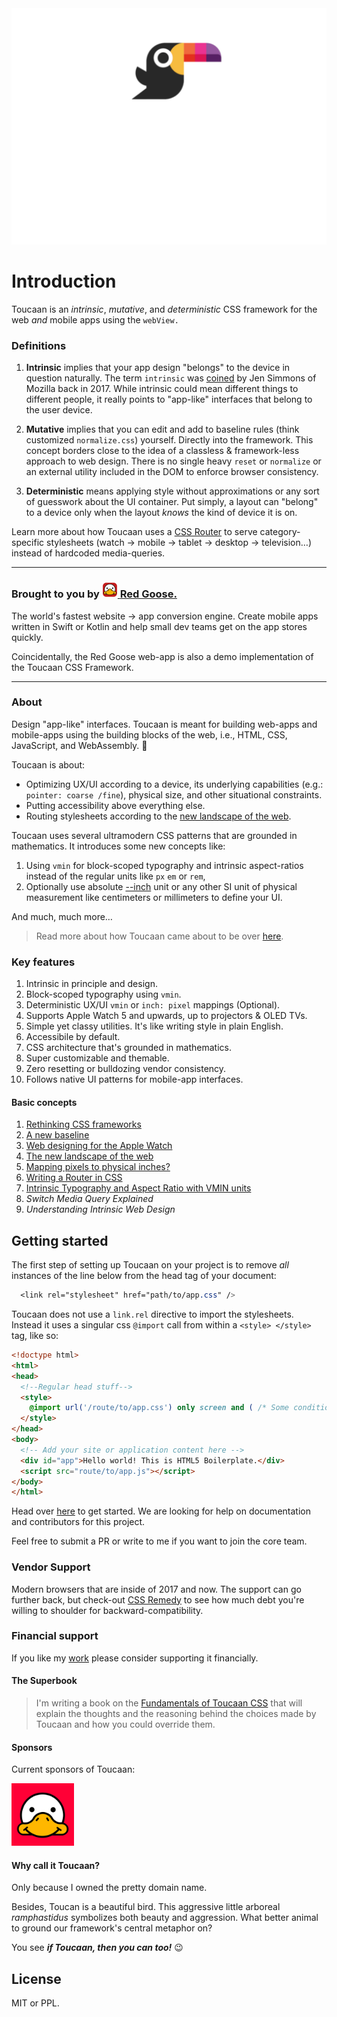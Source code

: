 <div align="center">
    <a href="https://toucaan.com" rel="follow">
        <img src="header.svg" width="800">
    </a>
</div>

# Introduction

Toucaan is an _intrinsic_, _mutative_, and _deterministic_ CSS framework for the web _and_ mobile apps using the `webView.`

### Definitions

1. **Intrinsic** implies that your app design "belongs" to the device in question naturally. The term `intrinsic` was [coined](https://www.zeldman.com/2018/05/02/transcript-intrinsic-web-design-with-jen-simmons-the-big-web-show/) by Jen Simmons of Mozilla back in 2017. While intrinsic could mean different things to different people, it really points to "app-like" interfaces that belong to the user device.

2. **Mutative** implies that you can edit and add to baseline rules (think customized `normalize.css`) yourself. Directly into the framework. This concept borders close to the idea of a classless & framework-less approach to web design. There is no single heavy `reset` or `normalize` or an external utility included in the DOM to enforce browser consistency.

3. **Deterministic** means applying style without approximations or any sort of guesswork about the UI container. Put simply, a layout can "belong" to a device only when the layout _knows_ the kind of device it is on.

Learn more about how Toucaan uses a [CSS Router](https://bubblin.io/blog/a-css-router) to serve category-specific stylesheets (watch → mobile → tablet → desktop → television…) instead of hardcoded media-queries.

---

<div align="left">
  <h3>
    Brought to you by 
    <span>
      <a href="https://goose.red" rel="follow">
        <img src="assets/goose.red.svg" width="25"> 
      </a>
    </span>
      <a href='https://goose.red'> Red Goose.
      </a>
  </h3>
</div>

The world's fastest website → app conversion engine. Create mobile apps written in Swift or Kotlin and help small dev teams get on the app stores quickly.

Coincidentally, the Red Goose web-app is also a demo implementation of the Toucaan CSS Framework.

---

### About

Design "app-like" interfaces. Toucaan is meant for building web-apps and mobile-apps using the building blocks of the web, i.e., HTML, CSS, JavaScript, and WebAssembly. 🏅

Toucaan is about:

- Optimizing UX/UI according to a device, its underlying capabilities (e.g.: `pointer: coarse /fine`), physical size, and other situational constraints.
- Putting accessibility above everything else.
- Routing stylesheets according to the [new landscape of the web](https://bubblin.io/blog/the-new-landscape-of-the-web). 

Toucaan uses several ultramodern CSS patterns that are grounded in mathematics. It introduces some new concepts like:

1. Using `vmin` for block-scoped typography and intrinsic aspect-ratios instead of the regular units like `px` `em` or `rem`,
2. Optionally use absolute [--inch](https://github.com/bookiza/--inch) unit or any other SI unit of physical measurement like centimeters or millimeters to define your UI.

And much, much more…

> Read more about how Toucaan came about to be over [here](https://bubblin.io/blog/toucaan-introduction).

### Key features

1. Intrinsic in principle and design.
2. Block-scoped typography using `vmin`.
3. Deterministic UX/UI `vmin` or `inch: pixel` mappings (Optional).
4. Supports Apple Watch 5 and upwards, up to projectors & OLED TVs.
5. Simple yet classy utilities. It's like writing style in plain English.
6. Accessibile by default.
7. CSS architecture that's grounded in mathematics.
8. Super customizable and themable.
9. Zero resetting or bulldozing vendor consistency. 
10. Follows native UI patterns for mobile-app interfaces.

#### Basic concepts

1. [Rethinking CSS frameworks](https://bubblin.io/blog/toucaan-introduction)
2. [A new baseline](https://bubblin.io/blog/baseline-css)
3. [Web designing for the Apple Watch](https://bubblin.io/blog/web-design-recommendations-for-the-apple-watch)
4. [The new landscape of the web](https://bubblin.io/blog/the-new-landscape-of-the-web)
5. [Mapping pixels to physical inches?](https://bubblin.io/blog/inch)
6. [Writing a Router in CSS](https://bubblin.io/blog/a-css-router)
7. [Intrinsic Typography and Aspect Ratio with VMIN units](https://bubblin.io/blog/magical-powers-of-css-vmin-unit)
6. _Switch Media Query Explained_
7. _Understanding Intrinsic Web Design_

## Getting started

The first step of setting up Toucaan on your project is to remove _all_ instances of the line below from the head tag of your document:

```css
  <link rel="stylesheet" href="path/to/app.css" />
``` 

Toucaan does not use a `link.rel` directive to import the stylesheets. Instead it uses a singular css `@import` call from within a `<style> </style>` tag, like so:

```html
<!doctype html>
<html>
<head>
  <!--Regular head stuff-->
  <style> 
    @import url('/route/to/app.css') only screen and ( /* Some conditions here. */ );
  </style> 
</head>
<body>
  <!-- Add your site or application content here -->
  <div id="app">Hello world! This is HTML5 Boilerplate.</div>
  <script src="route/to/app.js"></script>
</body>
</html>
```

Head over [here](https://www.toucaan.com/docs/getting-started) to get started. We are looking for help on documentation and contributors for this project. 

Feel free to submit a PR or write to me if you want to join the core team.

### Vendor Support

Modern browsers that are inside of 2017 and now. The support can go further back, but check-out [CSS Remedy](https://github.com/jensimmons/cssremedy)
to see how much debt you're willing to shoulder for backward-compatibility.


### Financial support

If you like my [work](https://github.com/sponsors/marvindanig) please consider supporting it financially.

#### The Superbook

> I'm writing a book on the [Fundamentals of Toucaan CSS](https://bubblin.io/cover/the-toucaan-framework-by-marvin-danig) that will explain the thoughts and the reasoning behind the choices made by Toucaan and how you could override them.

#### Sponsors
Current sponsors of Toucaan: 

<div align="left">
  <a href="https://goose.red" rel="follow">
    <img src="sponsors/red-goose.png" width="100"> 
  </a>
</div>


#### Why call it Toucaan?

Only because I owned the pretty domain name. 

Besides, Toucan is a beautiful bird. This aggressive little arboreal _ramphastidus_ symbolizes both beauty and aggression. What better animal to ground our framework's central metaphor on? 

You see **_if Toucaan, then you can too!_** 😉

## License

MIT or PPL. 